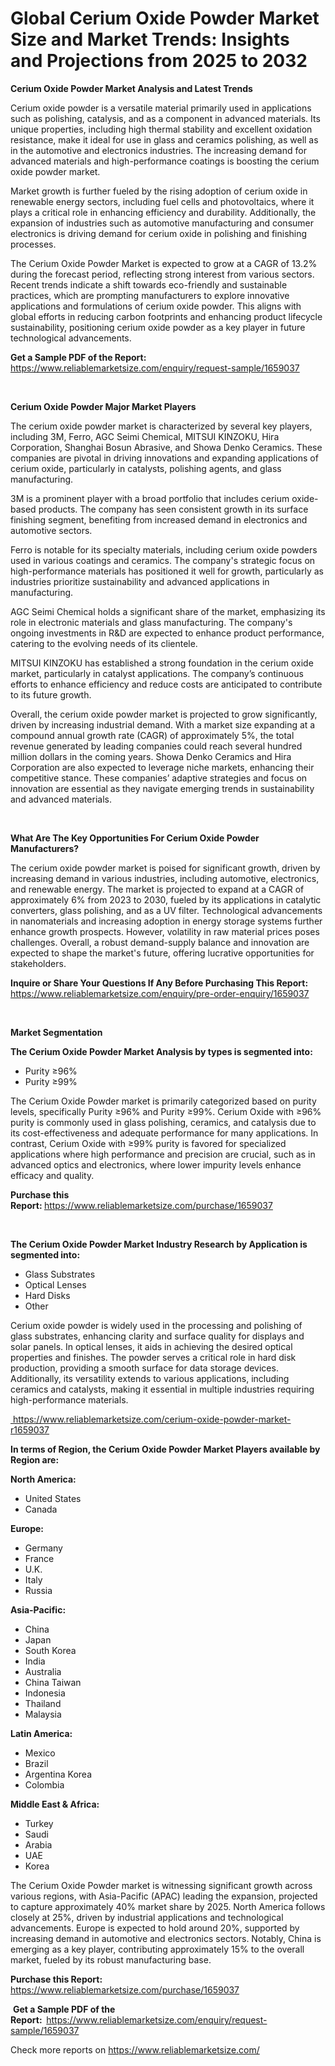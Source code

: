 <p><h1>Global Cerium Oxide Powder Market Size and Market Trends: Insights and Projections from 2025 to 2032</h1></p><p><strong>Cerium Oxide Powder Market Analysis and Latest Trends</strong></p>
<p><p>Cerium oxide powder is a versatile material primarily used in applications such as polishing, catalysis, and as a component in advanced materials. Its unique properties, including high thermal stability and excellent oxidation resistance, make it ideal for use in glass and ceramics polishing, as well as in the automotive and electronics industries. The increasing demand for advanced materials and high-performance coatings is boosting the cerium oxide powder market.</p><p>Market growth is further fueled by the rising adoption of cerium oxide in renewable energy sectors, including fuel cells and photovoltaics, where it plays a critical role in enhancing efficiency and durability. Additionally, the expansion of industries such as automotive manufacturing and consumer electronics is driving demand for cerium oxide in polishing and finishing processes.</p><p>The Cerium Oxide Powder Market is expected to grow at a CAGR of 13.2% during the forecast period, reflecting strong interest from various sectors. Recent trends indicate a shift towards eco-friendly and sustainable practices, which are prompting manufacturers to explore innovative applications and formulations of cerium oxide powder. This aligns with global efforts in reducing carbon footprints and enhancing product lifecycle sustainability, positioning cerium oxide powder as a key player in future technological advancements.</p></p>
<p><strong>Get a Sample PDF of the Report:&nbsp;</strong> <a href="https://www.reliablemarketsize.com/enquiry/request-sample/1659037?utm_campaign=2778&utm_medium=2&utm_source=Github&utm_content=ia&utm_term=31032025&utm_id=cerium-oxide-powder">https://www.reliablemarketsize.com/enquiry/request-sample/1659037</a></p>
<p>&nbsp;</p>
<p><strong>Cerium Oxide Powder Major Market Players</strong></p>
<p><p>The cerium oxide powder market is characterized by several key players, including 3M, Ferro, AGC Seimi Chemical, MITSUI KINZOKU, Hira Corporation, Shanghai Bosun Abrasive, and Showa Denko Ceramics. These companies are pivotal in driving innovations and expanding applications of cerium oxide, particularly in catalysts, polishing agents, and glass manufacturing.</p><p>3M is a prominent player with a broad portfolio that includes cerium oxide-based products. The company has seen consistent growth in its surface finishing segment, benefiting from increased demand in electronics and automotive sectors.</p><p>Ferro is notable for its specialty materials, including cerium oxide powders used in various coatings and ceramics. The company's strategic focus on high-performance materials has positioned it well for growth, particularly as industries prioritize sustainability and advanced applications in manufacturing.</p><p>AGC Seimi Chemical holds a significant share of the market, emphasizing its role in electronic materials and glass manufacturing. The company's ongoing investments in R&D are expected to enhance product performance, catering to the evolving needs of its clientele.</p><p>MITSUI KINZOKU has established a strong foundation in the cerium oxide market, particularly in catalyst applications. The company’s continuous efforts to enhance efficiency and reduce costs are anticipated to contribute to its future growth.</p><p>Overall, the cerium oxide powder market is projected to grow significantly, driven by increasing industrial demand. With a market size expanding at a compound annual growth rate (CAGR) of approximately 5%, the total revenue generated by leading companies could reach several hundred million dollars in the coming years. Showa Denko Ceramics and Hira Corporation are also expected to leverage niche markets, enhancing their competitive stance. These companies’ adaptive strategies and focus on innovation are essential as they navigate emerging trends in sustainability and advanced materials.</p></p>
<p>&nbsp;</p>
<p><strong>What Are The Key Opportunities For Cerium Oxide Powder Manufacturers?</strong></p>
<p><p>The cerium oxide powder market is poised for significant growth, driven by increasing demand in various industries, including automotive, electronics, and renewable energy. The market is projected to expand at a CAGR of approximately 6% from 2023 to 2030, fueled by its applications in catalytic converters, glass polishing, and as a UV filter. Technological advancements in nanomaterials and increasing adoption in energy storage systems further enhance growth prospects. However, volatility in raw material prices poses challenges. Overall, a robust demand-supply balance and innovation are expected to shape the market's future, offering lucrative opportunities for stakeholders.</p></p>
<p><strong>Inquire or Share Your Questions If Any Before Purchasing This Report:</strong> <a href="https://www.reliablemarketsize.com/enquiry/pre-order-enquiry/1659037?utm_campaign=2778&utm_medium=2&utm_source=Github&utm_content=ia&utm_term=31032025&utm_id=cerium-oxide-powder">https://www.reliablemarketsize.com/enquiry/pre-order-enquiry/1659037</a></p>
<p>&nbsp;</p>
<p><strong>Market Segmentation</strong></p>
<p><strong>The Cerium Oxide Powder Market Analysis by types is segmented into:</strong></p>
<p><ul><li>Purity ≥96%</li><li>Purity ≥99%</li></ul></p>
<p><p>The Cerium Oxide Powder market is primarily categorized based on purity levels, specifically Purity ≥96% and Purity ≥99%. Cerium Oxide with ≥96% purity is commonly used in glass polishing, ceramics, and catalysis due to its cost-effectiveness and adequate performance for many applications. In contrast, Cerium Oxide with ≥99% purity is favored for specialized applications where high performance and precision are crucial, such as in advanced optics and electronics, where lower impurity levels enhance efficacy and quality.</p></p>
<p><strong>Purchase this Report:&nbsp;</strong><a href="https://www.reliablemarketsize.com/purchase/1659037?utm_campaign=2778&utm_medium=2&utm_source=Github&utm_content=ia&utm_term=31032025&utm_id=cerium-oxide-powder">https://www.reliablemarketsize.com/purchase/1659037</a></p>
<p>&nbsp;</p>
<p><strong>The Cerium Oxide Powder Market Industry Research by Application is segmented into:</strong></p>
<p><ul><li>Glass Substrates</li><li>Optical Lenses</li><li>Hard Disks</li><li>Other</li></ul></p>
<p><p>Cerium oxide powder is widely used in the processing and polishing of glass substrates, enhancing clarity and surface quality for displays and solar panels. In optical lenses, it aids in achieving the desired optical properties and finishes. The powder serves a critical role in hard disk production, providing a smooth surface for data storage devices. Additionally, its versatility extends to various applications, including ceramics and catalysts, making it essential in multiple industries requiring high-performance materials.</p></p>
<p><a href="https://www.reliablemarketsize.com/cerium-oxide-powder-market-r1659037?utm_campaign=2778&utm_medium=2&utm_source=Github&utm_content=ia&utm_term=31032025&utm_id=cerium-oxide-powder">&nbsp;https://www.reliablemarketsize.com/cerium-oxide-powder-market-r1659037</a></p>
<p><strong>In terms of Region, the Cerium Oxide Powder Market Players available by Region are:</strong></p>
<p>
    <p> <strong> North America: </strong>
        <ul>
            <li>United States</li>
            <li>Canada</li>
        </ul>
        </p> 
    <p> <strong> Europe: </strong>
        <ul>
            <li>Germany</li>
            <li>France</li>
            <li>U.K.</li>
            <li>Italy</li>
            <li>Russia</li>
        </ul>
        </p> 
    <p> <strong> Asia-Pacific: </strong>
        <ul>
            <li>China</li>
            <li>Japan</li>
            <li>South Korea</li>
            <li>India</li>
            <li>Australia</li>
            <li>China Taiwan</li>
            <li>Indonesia</li>
            <li>Thailand</li>
            <li>Malaysia</li>
        </ul>
        </p> 
    <p> <strong> Latin America: </strong>
        <ul>
            <li>Mexico</li>
            <li>Brazil</li>
            <li>Argentina Korea</li>
            <li>Colombia</li>
        </ul>
        </p> 
    <p> <strong> Middle East & Africa: </strong>
        <ul>
            <li>Turkey</li>
            <li>Saudi</li>
            <li>Arabia</li>
            <li>UAE</li>
            <li>Korea</li>
        </ul>
    </p>
    </p>
<p><p>The Cerium Oxide Powder market is witnessing significant growth across various regions, with Asia-Pacific (APAC) leading the expansion, projected to capture approximately 40% market share by 2025. North America follows closely at 25%, driven by industrial applications and technological advancements. Europe is expected to hold around 20%, supported by increasing demand in automotive and electronics sectors. Notably, China is emerging as a key player, contributing approximately 15% to the overall market, fueled by its robust manufacturing base.</p></p>
<p><strong>Purchase this Report: </strong><a href="https://www.reliablemarketsize.com/purchase/1659037?utm_campaign=2778&utm_medium=2&utm_source=Github&utm_content=ia&utm_term=31032025&utm_id=cerium-oxide-powder">https://www.reliablemarketsize.com/purchase/1659037</a></p>
<p>&nbsp;<strong>Get a Sample PDF of the Report:&nbsp;&nbsp;</strong><a href="https://www.reliablemarketsize.com/enquiry/request-sample/1659037?utm_campaign=2778&utm_medium=2&utm_source=Github&utm_content=ia&utm_term=31032025&utm_id=cerium-oxide-powder">https://www.reliablemarketsize.com/enquiry/request-sample/1659037</a></p>
<p><strong></strong></p>
<p>Check more reports on <a href="https://www.reliablemarketsize.com/?utm_campaign=2778&utm_medium=2&utm_source=Github&utm_content=ia&utm_term=31032025&utm_id=cerium-oxide-powder">https://www.reliablemarketsize.com/</a></p>